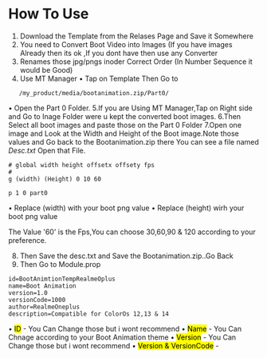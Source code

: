 # How To Use 

1. Download the Template from the Relases Page and Save it Somewhere
2. You need to Convert Boot Video into Images (If you have images Already then its ok ,If you dont have then use any Converter
3. Renames those jpg/pngs inoder Correct Order (In Number Sequence it would be Good)
4. Use MT Manager
   • Tap on Template Then Go to 
```
   /my_product/media/bootanimation.zip/Part0/
```
• Open the Part 0 Folder.
5.If you are Using MT Manager,Tap on Right side and Go to Inage Folder were u kept the converted boot images.
6.Then Select all boot images and paste those on the Part 0 Folder 
7.Open one image and Look at the Width and Height of the Boot image.Note those values and Go back to the Bootanimation.zip there You can see a file named _Desc.txt_ Open that File.
```
# global width height offsetx offsety fps
#
g (width) (Height) 0 10 60

p 1 0 part0
```
• Replace (width) with your boot png value 
• Replace (height) wirh your boot png value 

The Value '60' is the Fps,You can choose 30,60,90 & 120 according to your preference.

8. Then Save the desc.txt and Save the Bootanimation.zip..Go Back
9. Then Go to Module.prop
```
id=BootAnimtionTempRealmeOplus
name=Boot Animation
version=1.0
versionCode=1000
author=RealmeOneplus
description=Compatible for ColorOs 12,13 & 14
```

• <mark>ID</mark> - You Can Change those but i wont recommend
• <mark>Name</mark> - You Can Chnage according to your Boot Animation theme
• <mark>Version</mark> - You Can Change those but i wont recommend
• <mark>Version & VersionCode</mark> - 


